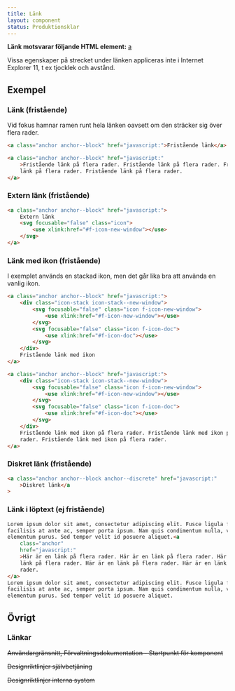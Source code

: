 ```yaml
---
title: Länk
layout: component
status: Produktionsklar
---
```


**Länk motsvarar följande HTML element:** [a](https://developer.mozilla.org/en-US/docs/Web/HTML/Element/a)

Vissa egenskaper på strecket under länken appliceras inte i Internet Explorer 11, t ex tjocklek och avstånd.

## Exempel

### Länk (fristående)

Vid fokus hamnar ramen runt hela länken oavsett om den sträcker sig över flera rader.

```html
<a class="anchor anchor--block" href="javascript:">Fristående länk</a>
```

```html
<a class="anchor anchor--block" href="javascript:"
    >Fristående länk på flera rader. Fristående länk på flera rader. Fristående
    länk på flera rader. Fristående länk på flera rader.
</a>
```

### Extern länk (fristående)

```html
<a class="anchor anchor--block" href="javascript:">
    Extern länk
    <svg focusable="false" class="icon">
        <use xlink:href="#f-icon-new-window"></use>
    </svg>
</a>
```

### Länk med ikon (fristående)

I exemplet används en stackad ikon, men det går lika bra att använda en vanlig ikon.

```html
<a class="anchor anchor--block" href="javascript:">
    <div class="icon-stack icon-stack--new-window">
        <svg focusable="false" class="icon f-icon-new-window">
            <use xlink:href="#f-icon-new-window"></use>
        </svg>
        <svg focusable="false" class="icon f-icon-doc">
            <use xlink:href="#f-icon-doc"></use>
        </svg>
    </div>
    Fristående länk med ikon
</a>
```

```html
<a class="anchor anchor--block" href="javascript:">
    <div class="icon-stack icon-stack--new-window">
        <svg focusable="false" class="icon f-icon-new-window">
            <use xlink:href="#f-icon-new-window"></use>
        </svg>
        <svg focusable="false" class="icon f-icon-doc">
            <use xlink:href="#f-icon-doc"></use>
        </svg>
    </div>
    Fristående länk med ikon på flera rader. Fristående länk med ikon på flera
    rader. Fristående länk med ikon på flera rader.
</a>
```

### Diskret länk (fristående)

```html
<a class="anchor anchor--block anchor--discrete" href="javascript:"
    >Diskret länk</a
>
```

### Länk i löptext (ej fristående)

```html
Lorem ipsum dolor sit amet, consectetur adipiscing elit. Fusce ligula felis,
facilisis at ante ac, semper porta ipsum. Nam quis condimentum nulla, vel
elementum purus. Sed tempor velit id posuere aliquet.<a
    class="anchor"
    href="javascript:"
    >Här är en länk på flera rader. Här är en länk på flera rader. Här är en
    länk på flera rader. Här är en länk på flera rader. Här är en länk på flera
    rader.
</a>
Lorem ipsum dolor sit amet, consectetur adipiscing elit. Fusce ligula felis,
facilisis at ante ac, semper porta ipsum. Nam quis condimentum nulla, vel
elementum purus. Sed tempor velit id posuere aliquet.
```

## Övrigt

### Länkar

~~Användargränsnitt, Förvaltningsdokumentation - Startpunkt för komponent~~

~~Designriktlinjer självbetjäning~~

~~Designriktlinjer interna system~~

